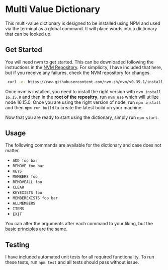 # Multi Value Dictionary

This multi-value dictionary is designed to be installed using NPM and used via the terminal as a global command. It will place words into a dictionary that can be looked up.

## Get Started

You will need nvm to get started. This can be downloaded following the instructions in the [NVM Repository](https://github.com/nvm-sh/nvm#installing-and-updating). For simplicity, I have included that here, but if you receive any failures, check the NVM repository for changes.

```bash
 curl -o- https://raw.githubusercontent.com/nvm-sh/nvm/v0.39.1/install.sh | bash
```

Once nvm is installed, you need to install the right version with `nvm install 16.15.0` and then in the **root of the repositry**, run `nvm use` which will utilize node 16.15.0. Once you are using the right version of node, run `npm install` and then `npm run build` to create the latest build on your machine.

Now that you are ready to start using the dictionary, simply run `npm start`.

## Usage

The following commands are available for the dictionary and case does not matter.

- `ADD foo bar`
- `REMOVE foo bar`
- `KEYS`
- `MEMBERS foo`
- `REMOVEALL foo`
- `CLEAR`
- `KEYEXISTS foo`
- `MEMBEREXISTS foo bar`
- `ALLMEMBERS`
- `ITEMS`
- `EXIT`

You can alter the arguments after each command to your liking, but the basic principles are the same.

## Testing

I have included automated unit tests for all required functionality. To run these tests, run `npm test` and all tests should pass without issue.
